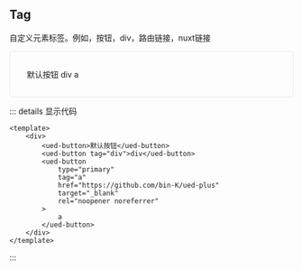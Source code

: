 ## Tag

自定义元素标签。例如，按钮，div，路由链接，nuxt链接

<div class="button-tag">
  <div class="button-tag-defalut">
    <ued-button>默认按钮</ued-button>
    <ued-button tag="div">div</ued-button>
    <ued-button
			class="vp-raw"
      type="primary"
      tag="a"
      href="https://github.com/bin-K/ued-plus"
      target="_blank"
      rel="noopener noreferrer"
    >
      a
    </ued-button>
  </div>
</div>

<style>
.button-tag {
	display: flex;
	flex-direction: column;
  border: 1px solid #e4e7ed;
	padding: 30px;
	border-radius: 5px;
}

.button-tag > div {
	margin-bottom: 15px;
}

.button-tag > div:last-child {
	margin: 0;
}

</style>

::: details 显示代码

```vue
<template>
	<div>
		<ued-button>默认按钮</ued-button>
		<ued-button tag="div">div</ued-button>
		<ued-button
			type="primary"
			tag="a"
			href="https://github.com/bin-K/ued-plus"
			target="_blank"
			rel="noopener noreferrer"
		>
			a
		</ued-button>
	</div>
</template>
```

:::
